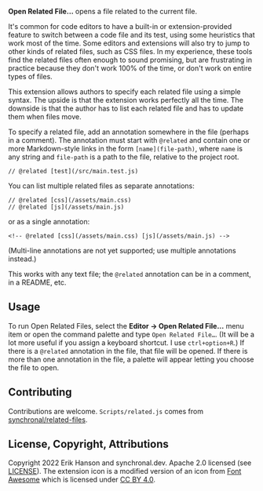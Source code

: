 <!-- @related [changelog](CHANGELOG.md) [license](LICENSE) -->

**Open Related File…** opens a file related to the current file.

It's common for code editors to have a built-in or extension-provided feature to switch between
a code file and its test, using some heuristics that work most of the time. Some editors and
extensions will also try to jump to other kinds of related files, such as CSS files. In my
experience, these tools find the related files often enough to sound promising, but are
frustrating in practice because they don't work 100% of the time, or don't work on entire
types of files.

This extension allows authors to specify each related file using a simple
syntax. The upside is that the extension works perfectly all the time. The downside is
that the author has to list each related file and has to update them when files move.

To specify a related file, add an annotation somewhere in the file (perhaps in a comment).
The annotation must start with `@related` and contain one or more Markdown-style links in the
form `[name](file-path)`, where `name` is any string and `file-path` is a path to the file,
relative to the project root.

```
// @related [test](/src/main.test.js)
```

You can list multiple related files as separate annotations:

```
// @related [css](/assets/main.css)
// @related [js](/assets/main.js)
```

or as a single annotation:

```
<!-- @related [css](/assets/main.css) [js](/assets/main.js) -->
```

(Multi-line annotations are not yet supported; use multiple annotations instead.)

This works with any text file; the `@related` annotation can be in a comment, in a README, etc.

## Usage

To run Open Related Files, select the **Editor → Open Related File…** menu item
or open the command palette and type `Open Related File…`. (It will be a lot more useful if you assign
a keyboard shortcut. I use `ctrl+option+R`.) If there is a `@related` annotation in the file, that
file will be opened. If there is more than one annotation in the file, a palette will appear letting
you choose the file to open.

## Contributing

Contributions are welcome. `Scripts/related.js` comes from
[synchronal/related-files](https://github.com/synchronal/related-files).

## License, Copyright, Attributions

Copyright 2022 Erik Hanson and synchronal.dev.
Apache 2.0 licensed (see [LICENSE](https://github.com/synchronal/related-files.novaextension/blob/main/LICENSE)).
The extension icon is a modified version of an icon from [Font Awesome](https://fontawesome.com/)
which is licensed under [CC BY 4.0](https://fontawesome.com/license).
